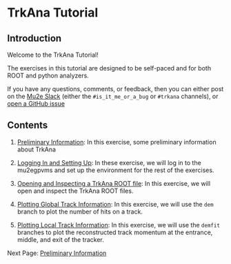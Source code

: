 # TrkAna Tutorial

## Introduction

Welcome to the TrkAna Tutorial! 

The exercises in this tutorial are designed to be self-paced and for both ROOT and python analyzers.

If you have any questions, comments, or feedback, then you can either post on the [Mu2e Slack](https://mu2ewiki.fnal.gov/wiki/Slack) (either the ```#is_it_me_or_a_bug``` or ```#trkana``` channels), or [open a GitHub issue](https://github.com/Mu2e/TrkAna/issues)

## Contents

1. [Preliminary Information](prelims.md): In this exercise, some preliminary information about TrkAna 

1. [Logging In and Setting Up](setup.md): In these exercise, we will log in to the mu2egpvms and set up the environment for the rest of the exercises.

1. [Opening and Inspecting a TrkAna ROOT file](opening.md): In this exercise, we will open and inspect the TrkAna ROOT files.

1. [Plotting Global Track Information](n-hits.md): In this exercise, we will use the ```dem``` branch to plot the number of hits on a track.

1. [Plotting Local Track Information](reco-mom.md): In this exercise, we will use the ```demfit``` branches to plot the reconstructed track momentum at the entrance, middle, and exit of the tracker.

<!----
Hope to get to these...

1. [Plotting MC Truth Information of the Track](mom-res.md): In this exercise, we will use the ```demmcvd``` to plot the momentum resolution at the entrance, middle, and exit of the tracker.

1. [Plotting MC Truth Information of the Particle](e-loss.md): In this exercise, we will use the ```demmcsim``` branch to plot the energy of the particle when it was generated, and therefore the MC truth energy it lost. And also its starting position?

1. [Plotting MC Truth Information of Ancestor Particles](genealogy.md): In this exercise, we will use the ```demmcsim``` branch to plot information of the particle's parent and grandparent

1. [Plotting the Simulated Energy Loss of Conversion Electrons in the Stopping Target and IPA](tgt-ipa-e-loss.md)

1. [Plotting the Time Difference between a Track and CRV hit in the Extracted Position](crv.md)

--->

Next Page: [Preliminary Information](prelims.md)
